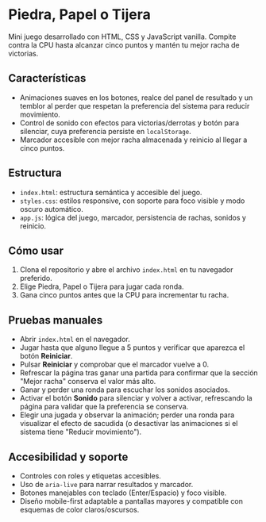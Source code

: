 # Piedra, Papel o Tijera

Mini juego desarrollado con HTML, CSS y JavaScript vanilla. Compite contra la CPU
hasta alcanzar cinco puntos y mantén tu mejor racha de victorias.

## Características

- Animaciones suaves en los botones, realce del panel de resultado y un temblor
  al perder que respetan la preferencia del sistema para reducir movimiento.
- Control de sonido con efectos para victorias/derrotas y botón para silenciar,
  cuya preferencia persiste en `localStorage`.
- Marcador accesible con mejor racha almacenada y reinicio al llegar a cinco
  puntos.

## Estructura

- `index.html`: estructura semántica y accesible del juego.
- `styles.css`: estilos responsive, con soporte para foco visible y modo oscuro automático.
- `app.js`: lógica del juego, marcador, persistencia de rachas, sonidos y reinicio.

## Cómo usar

1. Clona el repositorio y abre el archivo `index.html` en tu navegador preferido.
2. Elige Piedra, Papel o Tijera para jugar cada ronda.
3. Gana cinco puntos antes que la CPU para incrementar tu racha.

## Pruebas manuales

- Abrir `index.html` en el navegador.
- Jugar hasta que alguno llegue a 5 puntos y verificar que aparezca el botón **Reiniciar**.
- Pulsar **Reiniciar** y comprobar que el marcador vuelve a 0.
- Refrescar la página tras ganar una partida para confirmar que la sección "Mejor racha" conserva el valor más alto.
- Ganar y perder una ronda para escuchar los sonidos asociados.
- Activar el botón **Sonido** para silenciar y volver a activar, refrescando la página para validar que la preferencia se conserva.
- Elegir una jugada y observar la animación; perder una ronda para visualizar el
  efecto de sacudida (o desactivar las animaciones si el sistema tiene "Reducir
  movimiento").

## Accesibilidad y soporte

- Controles con roles y etiquetas accesibles.
- Uso de `aria-live` para narrar resultados y marcador.
- Botones manejables con teclado (Enter/Espacio) y foco visible.
- Diseño mobile-first adaptable a pantallas mayores y compatible con esquemas de color claros/oscursos.
